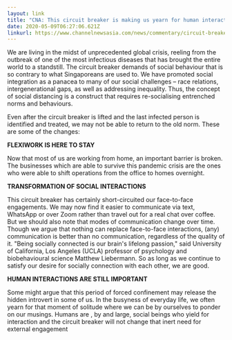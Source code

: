 ```yaml
---
layout: link
title: "CNA: This circuit breaker is making us yearn for human interaction more"
date: 2020-05-09T06:27:06.621Z
linkurl: https://www.channelnewsasia.com/news/commentary/circuit-breaker-lockdown-change-human-interaction-introvert-12714412
---
```

We are living in the midst of unprecedented global crisis, reeling from the outbreak of one of the most infectious diseases that has brought the entire world to a standstill. The circuit breaker demands of social behaviour that is so contrary to what Singaporeans are used to. We have promoted social integration as a panacea to many of our social challenges – race relations, intergenerational gaps, as well as addressing inequality. Thus, the concept of social distancing is a construct that requires re-socialising entrenched norms and behaviours. 

Even after the circuit breaker is lifted and the last infected person is identified and treated, we may not be able to return to the old norm. These are some of the changes:

**FLEXIWORK IS HERE TO STAY**

Now that most of us are working from home, an important barrier is broken. The businesses which are able to survive this pandemic crisis are the ones who were able to shift operations from the office to homes overnight.

**TRANSFORMATION OF SOCIAL INTERACTIONS**

This circuit breaker has certainly short-circuited our face-to-face engagements. We may now find it easier to communicate via text, WhatsApp or over Zoom rather than travel out for a real chat over coffee. But we should also note that modes of communication change over time. Though we argue that nothing can replace face-to-face interactions, (any) communication is better than no communication, regardless of the quality of it. "Being socially connected is our brain's lifelong passion," said University of California, Los Angeles (UCLA) professor of psychology and biobehavioural science Matthew Liebermann. So as long as we continue to satisfy our desire for socially connection with each other, we are good.

**HUMAN INTERACTIONS ARE STILL IMPORTANT**

Some might argue that this period of forced confinement may release the hidden introvert in some of us. In the busyness of everyday life, we often yearn for that moment of solitude where we can be by ourselves to ponder on our musings. Humans are , by and large, social beings who yield for interaction and the circuit breaker will not change that inert need for external engagement